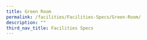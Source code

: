 ```yaml
---
title: Green Room
permalink: /facilities/Facilities-Specs/Green-Room/
description: ""
third_nav_title: Facilities Specs
---
```

